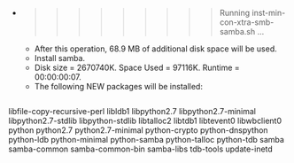 * >>>>>>>>> Running inst-min-con-xtra-smb-samba.sh ...
  * After this operation, 68.9 MB of additional disk space will be used.
  * Install samba.
  * Disk size = 2670740K. Space Used = 97116K. Runtime = 00:00:00:07.
  * The following NEW packages will be installed:
  ```bash
libfile-copy-recursive-perl libldb1 libpython2.7 libpython2.7-minimal libpython2.7-stdlib
libpython-stdlib libtalloc2 libtdb1 libtevent0 libwbclient0
python python2.7 python2.7-minimal python-crypto python-dnspython
python-ldb python-minimal python-samba python-talloc python-tdb
samba samba-common samba-common-bin samba-libs tdb-tools
update-inetd
  ```

